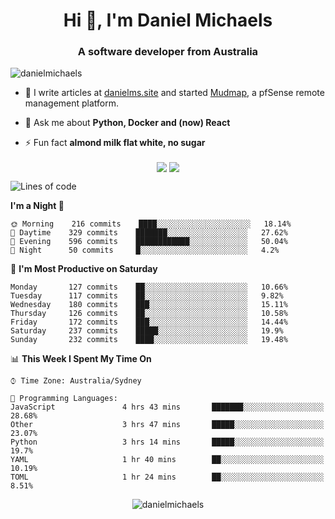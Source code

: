<h1 align="center">Hi 👋, I'm Daniel Michaels</h1>
<h3 align="center">A software developer from Australia</h3>
<p align="left"> <img src="https://komarev.com/ghpvc/?username=danielmichaels" alt="danielmichaels" /> </p>

- 📝 I write articles at [danielms.site](https://danielms.site) and started [Mudmap](https://mudmap.io?ref=danielmichaels), a pfSense remote management platform.

- 💬 Ask me about **Python, Docker and (now) React**

- ⚡ Fun fact **almond milk flat white, no sugar**

<p align="center">
<a href="https://twitter.com/dansult" target="_blank"><img align="center" src="https://img.shields.io/badge/twitter-%231DA1F2.svg?&style=for-the-badge&logo=twitter&logoColor=white"></a>
<a href="https://linkedin.com/in/daniel-michaels" target="_blank"><img align="center" src="https://img.shields.io/badge/linkedin-%230077B5.svg?&style=for-the-badge&logo=linkedin&logoColor=white"></a>
</p>

<!--START_SECTION:waka-->
![Lines of code](https://img.shields.io/badge/From%20Hello%20World%20I%27ve%20Written-377864%20lines%20of%20code-blue)

**I'm a Night 🦉** 

```text
🌞 Morning    216 commits    ████░░░░░░░░░░░░░░░░░░░░░   18.14% 
🌆 Daytime    329 commits    ███████░░░░░░░░░░░░░░░░░░   27.62% 
🌃 Evening    596 commits    ████████████░░░░░░░░░░░░░   50.04% 
🌙 Night      50 commits     █░░░░░░░░░░░░░░░░░░░░░░░░   4.2%

```
📅 **I'm Most Productive on Saturday** 

```text
Monday       127 commits    ██░░░░░░░░░░░░░░░░░░░░░░░   10.66% 
Tuesday      117 commits    ██░░░░░░░░░░░░░░░░░░░░░░░   9.82% 
Wednesday    180 commits    ███░░░░░░░░░░░░░░░░░░░░░░   15.11% 
Thursday     126 commits    ██░░░░░░░░░░░░░░░░░░░░░░░   10.58% 
Friday       172 commits    ███░░░░░░░░░░░░░░░░░░░░░░   14.44% 
Saturday     237 commits    █████░░░░░░░░░░░░░░░░░░░░   19.9% 
Sunday       232 commits    ████░░░░░░░░░░░░░░░░░░░░░   19.48%

```


📊 **This Week I Spent My Time On** 

```text
⌚︎ Time Zone: Australia/Sydney

💬 Programming Languages: 
JavaScript               4 hrs 43 mins       ███████░░░░░░░░░░░░░░░░░░   28.68% 
Other                    3 hrs 47 mins       █████░░░░░░░░░░░░░░░░░░░░   23.07% 
Python                   3 hrs 14 mins       █████░░░░░░░░░░░░░░░░░░░░   19.7% 
YAML                     1 hr 40 mins        ██░░░░░░░░░░░░░░░░░░░░░░░   10.19% 
TOML                     1 hr 24 mins        ██░░░░░░░░░░░░░░░░░░░░░░░   8.51%

```


<!--END_SECTION:waka-->

<p align="center"> <img src="https://github-readme-stats.vercel.app/api?username=danielmichaels&show_icons=true" alt="danielmichaels" /> </p>

